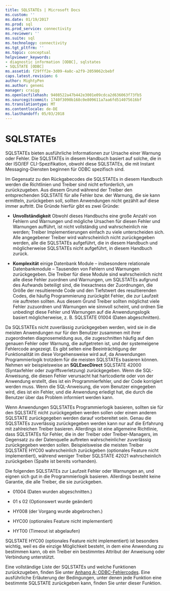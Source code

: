 ```yaml
---
title: SQLSTATEs | Microsoft Docs
ms.custom: ''
ms.date: 01/19/2017
ms.prod: sql
ms.prod_service: connectivity
ms.reviewer: ''
ms.suite: sql
ms.technology: connectivity
ms.tgt_pltfrm: ''
ms.topic: conceptual
helpviewer_keywords:
- diagnostic information [ODBC], sqlstates
- SQLSTATE [ODBC]
ms.assetid: f29fff2e-3d09-4a8c-a2f9-2059062cbebf
caps.latest.revision: 6
author: MightyPen
ms.author: genemi
manager: craigg
ms.openlocfilehash: 9408522a47b442e3001e09cdca2d636063f73fb5
ms.sourcegitcommit: 1740f3090b168c0e809611a7aa6fd514075616bf
ms.translationtype: MT
ms.contentlocale: de-DE
ms.lasthandoff: 05/03/2018
---
```

# <a name="sqlstates"></a>SQLSTATEs
SQLSTATEs bieten ausführliche Informationen zur Ursache einer Warnung oder Fehler. Die SQLSTATEs in diesem Handbuch basiert auf solche, die in der ISO/IEF CLI-Spezifikation, obwohl diese SQLSTATEs, die mit Instant Messaging-Diensten beginnen für ODBC spezifisch sind.  
  
 Im Gegensatz zu den Rückgabecodes die SQLSTATEs in diesem Handbuch werden die Richtlinien und Treiber sind nicht erforderlich, um zurückzugeben. Aus diesem Grund während der Treiber den entsprechenden SQLSTATE für alle Fehler bzw. der Warnung, die sie kann ermitteln, zurückgeben soll, sollten Anwendungen nicht gezählt auf diese immer auftritt. Die Gründe hierfür gibt es zwei Gründe:  
  
-   **Unvollständigkeit** Obwohl dieses Handbuchs eine große Anzahl von Fehlern und Warnungen und mögliche Ursachen für diesen Fehler und Warnungen aufführt, ist nicht vollständig und wahrscheinlich nie werden; Treiber Implementierungen einfach zu viele unterscheiden sich. Alle angegebener Treiber wird wahrscheinlich nicht zurückgegeben werden, alle die SQLSTATEs aufgeführt, die in diesem Handbuch und möglicherweise SQLSTATEs nicht aufgeführt, in diesem Handbuch zurück.  
  
-   **Komplexität** einige Datenbank Module – insbesondere relationale Datenbankmodule – Tausenden von Fehlern und Warnungen zurückgegeben. Die Treiber für diese Module sind wahrscheinlich nicht alle diese Fehler zuordnen und Warnungen, um SQLSTATEs aufgrund des Aufwands beteiligt sind, die Inexactness der Zuordnungen, die Größe der resultierende Code und den Tiefstwert des resultierenden Codes, die häufig Programmierung zurückgibt Fehler, die zur Laufzeit nie auftreten sollten. Aus diesem Grund Treiber sollten möglichst viele Fehler zuzuordnen und Warnungen wie sinnvoll scheint, und ordnen Sie unbedingt diese Fehler und Warnungen auf die Anwendungslogik basiert möglicherweise, z. B. SQLSTATE 01004 (Daten abgeschnitten).  
  
 Da SQLSTATEs nicht zuverlässig zurückgegeben werden, wird sie in die meisten Anwendungen nur für den Benutzer zusammen mit ihrer zugeordneten diagnosemeldung aus, die zugeschnitten häufig auf den genauen Fehler oder Warnung, die aufgetreten ist, und der systemeigene Fehlercode angezeigt. Es gibt selten eine Beeinträchtigung der Funktionalität im diese Vorgehensweise wird auf, da Anwendungen Programmierlogik trotzdem für die meisten SQLSTATEs basieren können. Nehmen wir beispielsweise an **SQLExecDirect** SQLSTATE 42000 (Syntaxfehler oder zugriffsverletzung) zurückgegeben. Wenn die SQL-Anweisung, die diesen Fehler verursacht hat hartcodierte oder von der Anwendung erstellt, dies ist ein Programmierfehler, und der Code korrigiert werden muss. Wenn die SQL-Anweisung, die vom Benutzer eingegeben wird, dies ist ein Fehler, und die Anwendung erledigt hat, die durch die Benutzer über das Problem informiert werden kann.  
  
 Wenn Anwendungen SQLSTATEs Programmierlogik basieren, sollten sie für den SQLSTATE nicht zurückgegeben werden sollen oder einem anderen SQLSTATE zurückgegeben werden darauf vorbereitet sein. Genau die SQLSTATEs zuverlässig zurückgegeben werden kann nur auf die Erfahrung mit zahlreichen Treiber basieren. Allerdings ist eine allgemeine Richtlinie, dass SQLSTATEs für Fehler, die in der Treiber oder Treiber-Managers, im Gegensatz zu der Datenquelle auftreten wahrscheinlicher zuverlässig zurückgegeben werden sollen. Beispielsweise die meisten Treiber SQLSTATE HYC00 wahrscheinlich zurückgeben (optionales Feature nicht implementiert), während weniger Treiber SQLSTATE 42021 wahrscheinlich zurückgeben (Spalte ist bereits vorhanden).  
  
 Die folgenden SQLSTATEs zur Laufzeit Fehler oder Warnungen an, und eignen sich gut in die Programmierlogik basieren. Allerdings besteht keine Garantie, die alle Treiber, die sie zurückgeben.  
  
-   01004 (Daten wurden abgeschnitten.)  
  
-   01 s 02 (Optionswert wurde geändert)  
  
-   HY008 (der Vorgang wurde abgebrochen.)  
  
-   HYC00 (optionales Feature nicht implementiert)  
  
-   HYT00 (Timeout ist abgelaufen)  
  
 SQLSTATE HYC00 (optionales Feature nicht implementiert) ist besonders wichtig, weil es die einzige Möglichkeit besteht, in dem eine Anwendung zu bestimmen kann, ob ein Treiber ein bestimmtes Attribut der Anweisung oder Verbindung unterstützt.  
  
 Eine vollständige Liste der SQLSTATEs und welche Funktionen zurückzugeben, finden Sie unter [Anhang A: ODBC-Fehlercodes](../../../odbc/reference/appendixes/appendix-a-odbc-error-codes.md). Eine ausführliche Erläuterung der Bedingungen, unter denen jede Funktion eine bestimmte SQLSTATE zurückgeben kann, finden Sie unter dieser Funktion.
